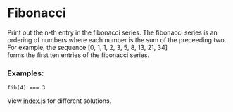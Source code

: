 # Fibonacci

Print out the n-th entry in the fibonacci series.
The fibonacci series is an ordering of numbers where each number is the sum of the preceeding two.
For example, the sequence [0, 1, 1, 2, 3, 5, 8, 13, 21, 34]  
forms the first ten entries of the fibonacci series.

### Examples:

```
fib(4) === 3
```

View [index.js](index.js) for different solutions.